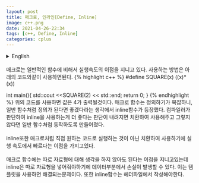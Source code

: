 ```yaml
---
layout: post
title: 매크로, 인라인[Define, Inline]
image: c++.png
date: 2021-04-26-22:34
tags: [c++, Define, Inline]
categories: cplus
---
```


<details>
<summary>English</summary>
<div markdown="1">
Define has the advantage of execution speed compared to general functions. How to use is as shown in the code below.
{% highlight c++ %}
#define SQUARE(x) ((x)*(x))

int main(){
    std::cout <<SQUARE(2) << std::end;
    return 0;
}
{% endhighlight %}
If you use the code above, the value 4 is displayed. Since the Define function is complex to define, the inline function emerged from the idea that it would be nice if it could be defined like a regular function. If the compiler judges that it is better to use inline, it is replaced and used, otherwise it is made to behave like a normal function.<br>
<br>
Inline also has the advantage of being fast in execution because it is used by replacing it with the desired code like a macro.<br>
<br>
Macro functions have the advantage of not having to think about the data type separately, but inline requires a separate data type, so data loss may occur in the data part. This is a problem solved by using templates. Also, the inline function must be written in the header file.
<br>


---------------------------------------------------------------------------------------------------
</div>
</details>
<br>
매크로는 일반적인 함수에 비해서 실행속도의 이점을 지니고 있다. 사용하는 방법은 아래의 코드와같이 사용하면된다.
{% highlight c++ %}
#define SQUARE(x) ((x)*(x))

int main(){
    std::cout <<SQUARE(2) << std::end;
    return 0;
}
{% endhighlight %}
위의 코드를 사용하면 값은 4가 출력될것이다. 매크로 함수는 정의하기가 복잡하니, 일반 함수처럼 정의가 된다면 좋겠다라는 생각에서 inline함수가 등장했다. 컴파일러가 판단하여 inline을 사용하는게 더 좋다는 판단이 내려지면 치환하여 사용해주고 그렇지 않다면 일반 함수처럼 동작하도록 만들어졌다.<br>
<br>
inline또한 매크로처럼 직접 원하는 코드로 실행하는 것이 아닌 치환하여 사용하기에 실행 속도에서 빠르다는 이점을 가지고있다.<br>
<br>
매크로 함수에는 따로 자료형에 대해 생각을 하지 않아도 된다는 이점을 지니고있는데 inline은 따로 자료형을 넣어줘야하기에 데이터부분에서 손실이 발생할 수 있다. 이는 템플릿을 사용하면 해결되는문제이다. 또한 inline함수는 헤더파일에서 작성해야한다.